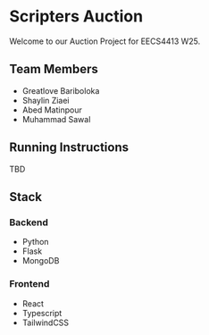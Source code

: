 # Scripters Auction
Welcome to our Auction Project for EECS4413 W25.

## Team Members
- Greatlove Bariboloka
- Shaylin Ziaei
- Abed Matinpour
- Muhammad Sawal

## Running Instructions
TBD

## Stack
### Backend
- Python
- Flask 
- MongoDB

### Frontend
- React
- Typescript
- TailwindCSS